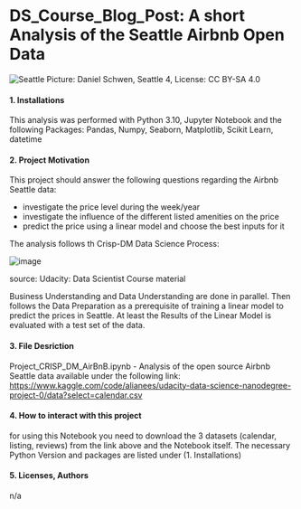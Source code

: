 # DS_Course_Blog_Post: A short Analysis of the Seattle Airbnb Open Data

![Seattle](https://user-images.githubusercontent.com/123451528/216083090-cbc72e2c-a8f7-40a9-a16e-5e9ff018753d.jpg)
Picture: Daniel Schwen, Seattle 4, License: CC BY-SA 4.0

#### 1. Installations

This analysis was performed with Python 3.10, Jupyter Notebook and the following Packages:
Pandas, Numpy, Seaborn, Matplotlib, Scikit Learn, datetime



#### 2. Project Motivation

This project should answer the following questions regarding the Airbnb Seattle data:
- investigate the price level during the week/year
- investigate the influence of the different listed amenities on the price
- predict the price using a linear model and choose the best inputs for it

The analysis follows th Crisp-DM Data Science Process:

![image](https://user-images.githubusercontent.com/123451528/215772328-85627cd7-5c66-42cf-9ef7-61852ed93294.png)

source: Udacity: Data Scientist Course material

Business Understanding and Data Understanding are done in parallel. Then follows the Data Preparation as a prerequisite of training a linear model to predict the prices in Seattle. At least the Results of the Linear Model is evaluated with a test set of the data.

#### 3. File Desriction

Project_CRISP_DM_AirBnB.ipynb - Analysis of the open source Airbnb Seattle data available under the following link:
https://www.kaggle.com/code/alianees/udacity-data-science-nanodegree-project-0/data?select=calendar.csv

#### 4. How to interact with this project

for using this Notebook you need to download the 3 datasets (calendar, listing, reviews) from the link above and the Notebook itself. The necessary Python Version and packages are listed under (1. Installations)

#### 5. Licenses, Authors

n/a

